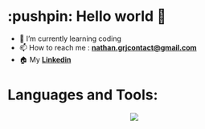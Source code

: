  <h1> :pushpin: Hello world 👋 </h1>

- :palm_tree: I’m currently learning coding
- 📫 How to reach me : <strong>nathan.grjcontact@gmail.com</strong>
- :house: My <strong><a href="https://www.linkedin.com/in/nathan-guerroudj-495747254/">Linkedin</a></strong>



<h1><strong>Languages and Tools:</strong></h1>

<p align="center">
  <a href="https://skillicons.dev">
    <img src="https://skillicons.dev/icons?i=vscode,js,html,css,php,mysql,git,bootstrap,wordpress,docker,mongodb,java,nodejs,angular,dotnet,electron,flutter,kotlin,react,symfony,androidstudio&perline=6" /> 
  </a>
</p>
